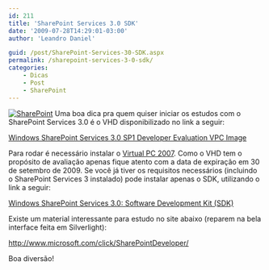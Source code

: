 ```yaml
---
id: 211
title: 'SharePoint Services 3.0 SDK'
date: '2009-07-28T14:29:01-03:00'
author: 'Leandro Daniel'

guid: /post/SharePoint-Services-30-SDK.aspx
permalink: /sharepoint-services-3-0-sdk/
categories:
    - Dicas
    - Post
    - SharePoint
---
```


[![SharePoint](http://leandrodaniel.com/pics/WindowsLiveWriter/SharePointServices3.0SDK/7F238392/SharePoint_thumb.png "SharePoint")](http://leandrodaniel.com/pics/WindowsLiveWriter/SharePointServices3.0SDK/147EA84A/SharePoint.png) Uma boa dica pra quem quiser iniciar os estudos com o SharePoint Services 3.0 é o VHD disponibilizado no link a seguir:

 [Windows SharePoint Services 3.0 SP1 Developer Evaluation VPC Image](http://www.microsoft.com/downloads/details.aspx?FamilyID=1beeac6f-2ea1-4769-9948-74a74bd604fa&displaylang=en)

Para rodar é necessário instalar o [Virtual PC 2007](http://www.microsoft.com/downloads/details.aspx?FamilyId=04D26402-3199-48A3-AFA2-2DC0B40A73B6&displaylang=en). Como o VHD tem o propósito de avaliação apenas fique atento com a data de expiração em 30 de setembro de 2009. Se você já tiver os requisitos necessários (incluindo o SharePoint Services 3 instalado) pode instalar apenas o SDK, utilizando o link a seguir:

 [Windows SharePoint Services 3.0: Software Development Kit (SDK)](http://www.microsoft.com/downloads/details.aspx?FamilyId=05E0DD12-8394-402B-8936-A07FE8AFAFFD&displaylang=en)

Existe um material interessante para estudo no site abaixo (reparem na bela interface feita em Silverlight):[ ](http://www.microsoft.com/click/SharePointDeveloper/ "http://www.microsoft.com/click/SharePointDeveloper/")

http://www.microsoft.com/click/SharePointDeveloper/

Boa diversão!